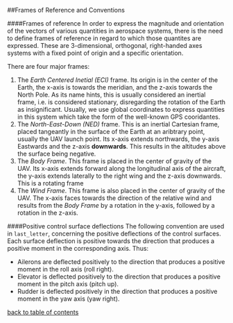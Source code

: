 ##Frames of Reference and Conventions

####Frames of reference
In order to express the magnitude and orientation of the vectors of various quantities in aerospace systems, there is the need to define frames of reference in regard to which those quantites are expressed. These are 3-dimensional, orthogonal, right-handed axes systems with a fixed point of origin and a specific orientation.

There are four major frames:
1. The *Earth Centered Inetial (ECI)* frame. Its origin is in the center of the Earth, the x-axis is towards the meridian, and the z-axis towards the North Pole. As its name hints, this is usually considered an inertial frame, i.e. is considered stationary, disregarding the rotation of the Earth as insignificant. Usually, we use global coordinates to express quantities in this system which take the form of the well-known GPS cooridantes.
2. The *North-East-Down (NED)* frame. This is an inertial Cartesian frame, placed tangeantly in the surface of the Earth at an aribtrary point, usually the UAV launch point. Its x-axis extends northwards, the y-axis Eastwards and the z-axis **downwards**. This results in the altitudes above the surface being negative.
3. The *Body Frame*. This frame is placed in the center of gravity of the UAV. Its x-axis extends forward along the longitudinal axis of the aircraft, the y-axis extends laterally to the right wing and the z-axis downwards. This is a rotating frame
4. The *Wind Frame*. This frame is also placed in the center of gravity of the UAV. The x-axis faces towards the direction of the relative wind and results from the *Body Frame* by a rotation in the y-axis, followed by a rotation in the z-axis.

####Positive control surface deflections
The following convention are used in `last_letter`, concerning the positive deflections of the control surfaces. Each surface deflection is positive towards the direction that produces a positive moment in the corresponding axis. Thus:
 - Ailerons are deflected positively to the direction that produces a positive moment in the roll axis (roll right).
 - Elevator is deflected positively to the direction that produces a positive moment in the pitch axis (pitch up).
 - Rudder is deflected positively in the direction that produces a positive moment in the yaw axis (yaw right).

[back to table of contents](../../../README.md)